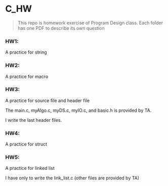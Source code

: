 # C_HW

> This repo is homework exercise of Program Design class.
> Each folder has one PDF to describe its own question 

### **HW1:**
<p> A practice for string</p>

### **HW2:**
<p> A practice for macro</p>

### **HW3:**
<p> A practice for source file and header file</p>
<p> The main.c, myAlgo.c, myDS.c, myIO.c, and basic.h is provided by TA. </p>
<p> I write the last header files. </p>

### **HW4:**
<p> A practice for struct</p>

### **HW5:**
<p> A practice for linked list </p>
<p> I have only to write the link_list.c (other files are provided by TA)</p>
